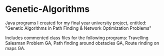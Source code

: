 Genetic-Algorithms
==================

Java programs I created for my final year university project, entitled: "Genetic Algorithms in Path Finding &amp; Network Optimization Problems"

Includes commented class files for the following programs:
Travelling Salesman Problem GA, 
Path finding around obstacles GA, 
Route rinding on maps GA.

